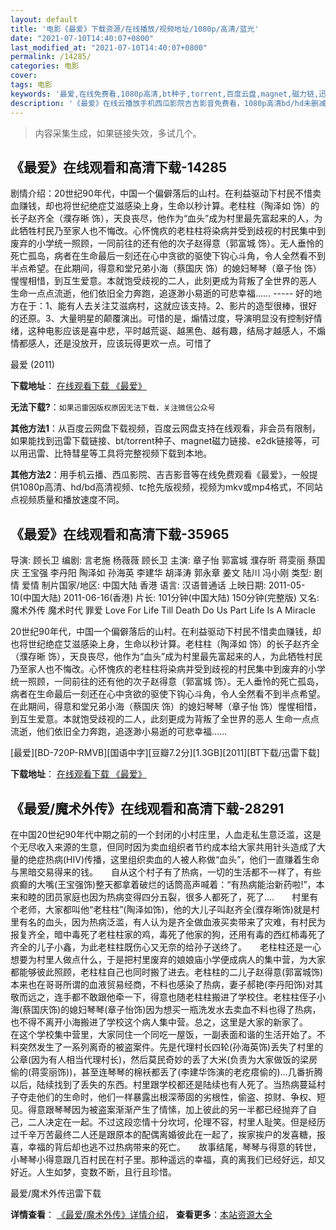 ```yaml
---
layout: default
title: '电影《最爱》下载资源/在线播放/视频地址/1080p/高清/蓝光'
date: "2021-07-10T14:40:07+0800"
last_modified_at: "2021-07-10T14:40:07+0800"
permalink: /14285/
categories: 电影
cover:
tags: 电影
keywords: '最爱,在线免费看,1080p高清,bt种子,torrent,百度云盘,magnet,磁力链,迅雷下载资源'
description: '《最爱》在线云播放手机西瓜影院吉吉影音免费看，1080p高清bd/hd未删减完整版和tc抢先枪版，mkv/mp4格式，附带bt/torrent种子、magnet/磁力链、百度云盘、网盘资源迅雷下载链接'
---
```


>内容采集生成，如果链接失效，多试几个。


## 《最爱》在线观看和高清下载-14285

剧情介绍：20世纪90年代，中国一个偏僻落后的山村。在利益驱动下村民不惜卖血赚钱，却也将世纪绝症艾滋感染上身，生命以秒计算。老柱柱（陶泽如 饰）的长子赵齐全（濮存晰 饰），天良丧尽，他作为“血头”成为村里最先富起来的人，为此牺牲村民乃至家人也不悔改。心怀愧疚的老柱柱将染病并受到歧视的村民集中到废弃的小学统一照顾，一同前往的还有他的次子赵得意（郭富城 饰）。无人垂怜的死亡孤岛，病者在生命最后一刻还在心中贪欲的驱使下钩心斗角，令人全然看不到半点希望。在此期间，得意和堂兄弟小海（蔡国庆 饰）的媳妇琴琴（章子怡 饰）惺惺相惜，到互生爱意。本就饱受歧视的二人，此刻更成为背叛了全世界的恶人  　　生命一点点流逝，他们依旧全力奔跑，追逐渺小易逝的可悲幸福…… ----- 好的地方在于：1、能有人去关注艾滋病村，这就应该支持。2、影片的造型很棒，很好的还原。3、大量明星的颠覆演出。可惜的是，煽情过度，导演明显没有控制好情绪，这种电影应该是喜中悲，平时越荒诞、越黑色、越有趣，结局才越感人，不煽情都感人，还是没放开，应该玩得更欢一点。可惜了


最爱 (2011)

**下载地址**： [在线观看下载 《最爱》](https://www.btbtdy.me/btdy/dy5315.html) 


**无法下载?**：`如果迅雷因版权原因无法下载，关注微信公众号 `

**其他方法1**：从百度云网盘下载视频，百度云网盘支持在线观看，非会员有限制，如果能找到迅雷下载链接、bt/torrent种子、magnet磁力链接、e2dk链接等，可以用迅雷、比特彗星等工具将完整视频下载到本地。

**其他方法2**：用手机云播、西瓜影院、吉吉影音等在线免费观看《最爱》，一般提供1080p高清、hd/bd高清视频、tc抢先版视频，视频为mkv或mp4格式，不同站点视频质量和播放速度不同。


## 《最爱》在线观看和高清下载-35965

导演: 顾长卫 编剧: 言老施 杨薇薇 顾长卫 主演: 章子怡 郭富城 濮存昕 蒋雯丽 蔡国庆 王宝强 李丹阳 陶泽如 孙海英 李建华 胡泽涛 郭永章 姜文 陆川 冯小刚 类型: 剧情 爱情 制片国家/地区: 中国大陆 香港 语言: 汉语普通话 上映日期: 2011-05-10(中国大陆) 2011-06-16(香港) 片长: 101分钟(中国大陆) 150分钟(完整版) 又名: 魔术外传 魔术时代 罪爱 Love For Life Till Death Do Us Part Life Is A Miracle

20世纪90年代，中国一个偏僻落后的山村。在利益驱动下村民不惜卖血赚钱，却也将世纪绝症艾滋感染上身，生命以秒计算。老柱柱（陶泽如 饰）的长子赵齐全（濮存晰 饰），天良丧尽，他作为“血头”成为村里最先富起来的人，为此牺牲村民乃至家人也不悔改。心怀愧疚的老柱柱将染病并受到歧视的村民集中到废弃的小学统一照顾，一同前往的还有他的次子赵得意（郭富城 饰）。无人垂怜的死亡孤岛，病者在生命最后一刻还在心中贪欲的驱使下钩心斗角，令人全然看不到半点希望。在此期间，得意和堂兄弟小海（蔡国庆 饰）的媳妇琴琴（章子怡 饰）惺惺相惜，到互生爱意。本就饱受歧视的二人，此刻更成为背叛了全世界的恶人 生命一点点流逝，他们依旧全力奔跑，追逐渺小易逝的可悲幸福……


[最爱][BD-720P-RMVB][国语中字][豆瓣7.2分][1.3GB][2011][BT下载/迅雷下载]

**下载地址**： [在线观看下载 《最爱》](https://www.btdx8.com/torrent/love_for_life_2011.html) 


## 《最爱/魔术外传》在线观看和高清下载-28291

在中国20世纪90年代中期之前的一个封闭的小村庄里，人血走私生意泛滥，这是个无尽收入来源的生意，但同时因为卖血组织者节约成本给大家共用针头造成了大量的绝症热病(HIV)传播，这里组织卖血的人被人称做“血头&rdquo;，他们一直赚着生命与黑暗交易得来的钱。</div>　　自从这个村子有了热病，一切的生活都不一样了，有些疯癫的大嘴(王宝强饰)整天都拿着破烂的话筒高声喊着：&ldquo;有热病能治新药啦!”，本来和睦的团员家庭也因为热病变得四分五裂，很多人都死了，死了....　　村里有个老师，大家都叫他“老柱柱&rdquo;(陶泽如饰)，他的大儿子叫赵齐全(濮存晰饰)就是村里有名的血头，因为热病泛滥，有人认为是齐全做血液买卖带来了灾难，有村民为报复齐全，暗中毒死了老柱柱家的鸡，毒死了他家的狗，还用有毒的西红柿毒死了齐全的儿子小鑫，为此老柱柱既伤心又无奈的给孙子送终了。</div>　　老柱柱还是一心想要为村里人做点什么，于是把村里废弃的娘娘庙小学便成病人的集中营，为大家都能够彼此照顾，老柱柱自己也同时搬了进去。老柱柱的二儿子赵得意(郭富城饰)本来也在哥哥所谓的血液贸易经商，不料也感染了热病，妻子郝艳(李丹阳饰)对其敬而远之，连手都不敢跟他牵一下，得意也随老柱柱搬进了学校住。老柱柱侄子小海(蔡国庆饰)的媳妇琴琴(章子怡饰)因为想买一瓶洗发水去卖血不料也得了热病，也不得不离开小海搬进了学校这个病人集中营。总之，这里是大家的新家了。</div>　　在这个学校集中营里，大家同住一个同吃一屋饭，一副表面和谐的生活开始了。不料突然发生了一系列离奇的被盗案件。先是代理村长四轮(孙海英饰)丢失了村里的公章(因为有人相当代理村长)，然后莫民奇妙的丢了大米(负责为大家做饭的梁房偷的(蒋雯丽饰))，甚至连琴琴的棉袄都丢了(李建华饰演的老疙瘩偷的)...几番折腾以后，陆续找到了丢失的东西。村里跟学校都还是陆续也有人死了。当热病蔓延村子夺走他们的生命时，他们一样暴露出根深蒂固的劣根性，偷盗、掠财、争权、短见。得意跟琴琴因为被盗案渐渐产生了情愫，加上彼此的另一半都已经抛弃了自己，二人决定在一起。不过这段恋情十分坎坷，伦理不容，村里人耻笑。但是经历过千辛万苦最终二人还是跟原本的配偶离婚彼此在一起了，挨家挨户的发喜糖，报喜，幸福的背后却也逃不过热病带来的死亡。</div>　　故事结尾，琴琴与得意的转世，小琴琴小得意跟几百村民在村子里。那种遥远的幸福，真的离我们已经好远，却又好近。人生如梦，变数不断，且行且珍惜。</div>


最爱/魔术外传迅雷下载

**详情查看**： [《最爱/魔术外传》详情介绍](/movie/28291/)， **查看更多**：[本站资源大全](/movie/t/all/)


